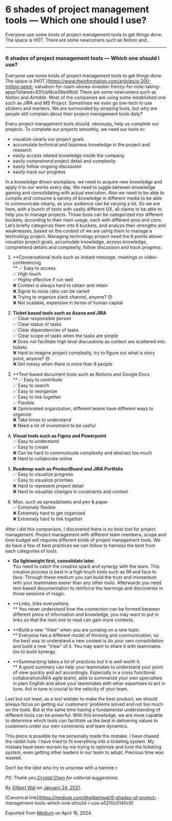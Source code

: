 # 6 shades of project management tools — Which one should I use?

Everyone use some kinds of project management tools to get things done. The
space is HOT. There are some newcomers such as Notion and…

* * *

### 6 shades of project management tools — Which one should I use?

Everyone use some kinds of project management tools to get things done. The
space is [HOT.](https://www.theinformation.com/articles/a-200-million-seed-
valuation-for-roam-shows-investor-frenzy-for-note-taking-
apps?shared=931cbf4ce58ed9bd) There are some newcomers such as _Notion_ and
_Airtable_. Most of the companies are using some established one such as
_JIRA_ and _MS Project_. Sometimes we even go low-tech to use stickers and
markers. We are surrounded by amazing tools, but why are people still complain
about their project management tools daily?

Every project management tools should, obviously, help us complete our
projects. To complete our projects smoothly, we need our tools to:

  * visualize clearly our project goals.
  * accumulate technical and business knowledge in the project and research
  * easily access related knowledge inside the company
  * easily comprehend project detail and complexity
  * easily follow ongoing discussion
  * easily track our progress

In a knowledge driven workplace, we need to acquire new knowledge and apply it
to our works every day. We need to juggle between knowledge gaining and
consolidating with actual execution. Also we need to be able to compile and
consume a variety of knowledge in different media to be able to communicate
clearly, as your audience can be varying a lot. So we are here, with a bunch
of tools with vastly different UX, all claims to be able to help you to manage
projects. Those tools can be categorized into different buckets, according to
their main usage, each with different pros and cons. Let’s briefly categorize
them into 6 buckets, and analyze their strengths and weaknesses, based on the
context of we are using them to manage a technology project. Managing
technology project need the 6 points above: visualize project goals,
accumulate knowledge, access knowledge, comprehend details and complexity,
follow discussion and track progress.

  1. **Conversational tools such as instant message, meetings or video-conferencing  
** ✅ Easy to access  
✅ High touch  
✅ Highly effective if run well  
❌ Context is always hard to obtain and retain  
❌ Signal to noise ratio can be varied  
❌ Trying to organize slack channel, anyone? 😞  
❌ Not scalable, expensive in terms of human capital

  2. **Ticket based tools such as Asana and JIRA**  
✅ Clear responsible person  
✅ Clear status of tasks  
✅ Clear dependencies of tasks  
✅ Clear scope of tasks when the tasks are simple  
❌ Does not facilitate high level discussions as context are scattered into
tickets  
❌ Hard to imagine project complexity, try to figure out what is story point,
anyone? 😞  
❌ Get messy when there is more than 8 people

  3. **Text-based document tools such as Notions and Google Docs  
** ✅ Easy to contribute  
✅ Easy to search  
✅ Easy to reorganize  
✅ Easy to link together  
✅ Flexible  
❌ Opinionated organization, different teams have different ways to organize  
❌ Take times to understand  
❌ Need a lot of investment to be useful

  4. **Visual tools such as Figma and Powerpoint**  
✅ Easy to understand  
✅ Easy to create  
❌ Can be hard to communicate complexity and abstract too much  
❌ Hard to collaborate online

  5. **Roadmap such as ProductBoard and JIRA Portfolio**  
✅ Easy to visualize progress  
✅ Easy to visualize priorities  
❌ Hard to represent project detail  
❌ Hard to visualize changes in constraints and context

  6. Misc. such as spreadsheets and pen & paper  
✅ Extremely flexible  
❌ Extremely hard to get organized  
❌ Extremely hard to link together

After I did this comparison, I discovered there is no best tool for project
management. Project management with different team members, scope and time
budget will requires different kinds of project management tools. We do have a
few of best practices we can follow to harness the best from each categories
of tools.

  * **Go lightweight first, consolidate later.**  
You need to catch the creative spark and synergy with the team. This creative
process is best in a high touch tools such as IM and face to face. Through
these medium you can build the trust and momentum with your teammates easier
than any other tools. Afterwards you need text-based documentation to
reinforce the learnings and discoveries in those sessions of magic.

  * **Links, links everywhere.  
** You never understand how the connection can be formed between different
piece of information and knowledge, you may want to put in links so that the
next one to read can gain more contexts.

  * **Build a new “View” when you are jumping on a new topic.  
** Everyone has a different model of thinking and communication, so the best
way to understand a new context is do your own consolidation and build a new
“View” of it. You may want to share it with teammates too to build synergy.

  * **Summarizing takes a lot of practices but it is well worth it.  
** A good summary can help your teammates to understand your point of view
quickly and act accordingly. Especially in a cross functional
collaboration(AKA agile team), able to summarize your own specialties in plain
English and allow your teammates with other expertises to act in tune. Act in
tune is crucial to the velocity of your team.

Last but not least, as a tool wielder to make the best product, we should
always focus on getting our customers’ problems solved and not too much on the
tools. But at the same time having a fundamental understanding of different
tools can be powerful. With this knowledge, we are more capable to determine
which tools can facilitate us the best in delivering values to customers under
our own constraints and team dynamics.

This piece is possible by me personally made the mistake. I have chased the
rabbit hole. I have tried to fit everything into a ticketing system. My
mistake have been worsen by me trying to optimize and tune the ticketing
system, even getting other leaders in our team to adopt. Precious time was
wasted.

Don’t be the idiot who try to unscrew with a hamme _r._

_PS: Thank you_[ _Crystal Chen_](https://medium.com/u/5d7b215208d9) _for
editorial suggestions._

By [Gilbert Wat](https://medium.com/@gilbertwat) on [January 24,
2021](https://medium.com/p/a5210c0140c6).

[Canonical link](https://medium.com/@gilbertwat/6-shades-of-project-
management-tools-which-one-should-i-use-a5210c0140c6)

Exported from [Medium](https://medium.com) on April 18, 2024.

